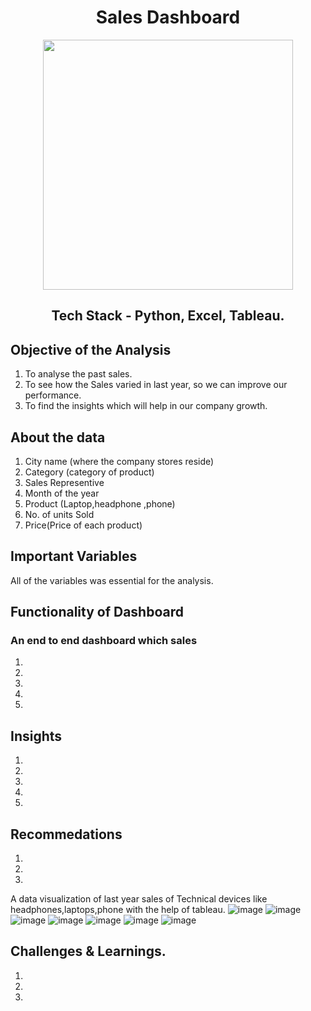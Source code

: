 <div align = "center" >
  
  # Sales Dashboard
  
</div>
<div align = "center" >
<img src="https://encrypted-tbn0.gstatic.com/images?q=tbn:ANd9GcQhJKOYPero_YA83zl_v73PRUllt-hTUQG-8w&usqp=CAU" width="400" height = "100" />


## Tech Stack - Python, Excel, Tableau.
</div>

## Objective of the Analysis
1. To analyse the past sales.
2. To see how the Sales varied in last year, so we can improve our performance.
3. To find the insights which will help in our company growth.


## About the data
1. City name (where the company stores reside)
2. Category (category of product)
3. Sales Representive
4. Month of the year
5. Product (Laptop,headphone ,phone)
6. No. of units Sold
7. Price(Price of each product)

## Important Variables
   All of the variables was essential for the analysis.

## Functionality of Dashboard 
### An end to end dashboard which sales 
1. 
2.
3.
4.
5.

## Insights
1.
2.
3.
4.
5.

## Recommedations
1.
2.
3.

A data visualization of last year sales of Technical devices like headphones,laptops,phone with the help of tableau.
![image](https://user-images.githubusercontent.com/106676849/187889858-948a8b57-a514-4fc4-9d3c-bf07c7cc173d.png)
![image](https://user-images.githubusercontent.com/106676849/187889938-b7d3a535-a4c2-4989-a9d9-3900ae1db40d.png)
![image](https://user-images.githubusercontent.com/106676849/187890075-79d90ba9-25bc-4e8f-9c2a-0fd206d7bd29.png)
![image](https://user-images.githubusercontent.com/106676849/187890275-83d182f3-fe44-4925-bce4-f39c7cee5e2a.png)
![image](https://user-images.githubusercontent.com/106676849/187890314-b551de4a-d67c-4916-b04a-c19dff106e82.png)
![image](https://user-images.githubusercontent.com/106676849/187890356-483fd631-3fc4-45c1-b11e-e1a20a3e4534.png)
![image](https://user-images.githubusercontent.com/106676849/187890963-bdab9270-cbe4-4eba-929c-b651a298d97e.png)

## Challenges & Learnings.
1.
2.
3.

